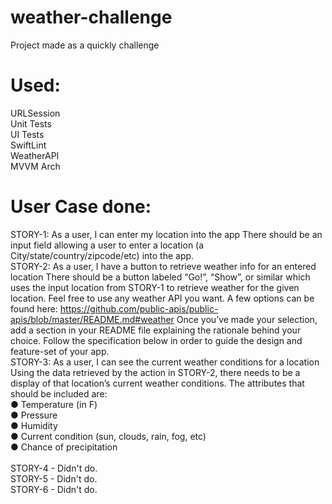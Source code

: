 # weather-challenge
Project made as a quickly challenge

# Used:
URLSession<br/>
Unit Tests<br/>
UI Tests<br/>
SwiftLint<br/>
WeatherAPI<br/>
MVVM Arch

# User Case done:

STORY-1: As a user, I can enter my location into the app
There should be an input field allowing a user to enter a location (a City/state/country/zipcode/etc) into the app.<br/>
STORY-2: As a user, I have a button to retrieve weather info for an entered location
There should be a button labeled “Go!”, “Show”, or similar which uses the input location from STORY-1 to retrieve weather for the given location.
Feel free to use any weather API you want. A few options can be found here:
https://github.com/public-apis/public-apis/blob/master/README.md#weather
Once you’ve made your selection, add a section in your README file explaining the rationale behind your choice. Follow the specification below in order to guide the design and feature-set of your app.<br/>
STORY-3: As a user, I can see the current weather conditions for a location
Using the data retrieved by the action in STORY-2, there needs to be a display of that location’s current weather conditions. The attributes that should be included are:<br/>
● Temperature (in F)<br/>
● Pressure<br/>
● Humidity<br/>
● Current condition (sun, clouds, rain, fog, etc)<br/>
● Chance of precipitation<br/>
<br/>
STORY-4 - Didn't do.<br/>
STORY-5 - Didn't do.<br/>
STORY-6 - Didn't do.<br/>
